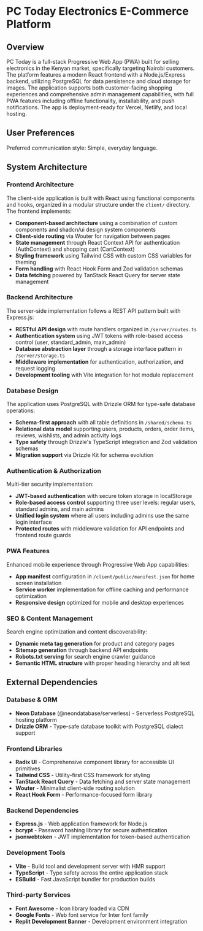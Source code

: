 # PC Today Electronics E-Commerce Platform

## Overview

PC Today is a full-stack Progressive Web App (PWA) built for selling electronics in the Kenyan market, specifically targeting Nairobi customers. The platform features a modern React frontend with a Node.js/Express backend, utilizing PostgreSQL for data persistence and cloud storage for images. The application supports both customer-facing shopping experiences and comprehensive admin management capabilities, with full PWA features including offline functionality, installability, and push notifications. The app is deployment-ready for Vercel, Netlify, and local hosting.

## User Preferences

Preferred communication style: Simple, everyday language.

## System Architecture

### Frontend Architecture
The client-side application is built with React using functional components and hooks, organized in a modular structure under the `client/` directory. The frontend implements:

- **Component-based architecture** using a combination of custom components and shadcn/ui design system components
- **Client-side routing** via Wouter for navigation between pages
- **State management** through React Context API for authentication (AuthContext) and shopping cart (CartContext)
- **Styling framework** using Tailwind CSS with custom CSS variables for theming
- **Form handling** with React Hook Form and Zod validation schemas
- **Data fetching** powered by TanStack React Query for server state management

### Backend Architecture
The server-side implementation follows a REST API pattern built with Express.js:

- **RESTful API design** with route handlers organized in `/server/routes.ts`
- **Authentication system** using JWT tokens with role-based access control (user, standard_admin, main_admin)
- **Database abstraction layer** through a storage interface pattern in `/server/storage.ts`
- **Middleware implementation** for authentication, authorization, and request logging
- **Development tooling** with Vite integration for hot module replacement

### Database Design
The application uses PostgreSQL with Drizzle ORM for type-safe database operations:

- **Schema-first approach** with all table definitions in `/shared/schema.ts`
- **Relational data model** supporting users, products, orders, order items, reviews, wishlists, and admin activity logs
- **Type safety** through Drizzle's TypeScript integration and Zod validation schemas
- **Migration support** via Drizzle Kit for schema evolution

### Authentication & Authorization
Multi-tier security implementation:

- **JWT-based authentication** with secure token storage in localStorage
- **Role-based access control** supporting three user levels: regular users, standard admins, and main admins
- **Unified login system** where all users including admins use the same login interface
- **Protected routes** with middleware validation for API endpoints and frontend route guards

### PWA Features
Enhanced mobile experience through Progressive Web App capabilities:

- **App manifest** configuration in `/client/public/manifest.json` for home screen installation
- **Service worker** implementation for offline caching and performance optimization
- **Responsive design** optimized for mobile and desktop experiences

### SEO & Content Management
Search engine optimization and content discoverability:

- **Dynamic meta tag generation** for product and category pages
- **Sitemap generation** through backend API endpoints
- **Robots.txt serving** for search engine crawler guidance
- **Semantic HTML structure** with proper heading hierarchy and alt text

## External Dependencies

### Database & ORM
- **Neon Database** (@neondatabase/serverless) - Serverless PostgreSQL hosting platform
- **Drizzle ORM** - Type-safe database toolkit with PostgreSQL dialect support

### Frontend Libraries
- **Radix UI** - Comprehensive component library for accessible UI primitives
- **Tailwind CSS** - Utility-first CSS framework for styling
- **TanStack React Query** - Data fetching and server state management
- **Wouter** - Minimalist client-side routing solution
- **React Hook Form** - Performance-focused form library

### Backend Dependencies
- **Express.js** - Web application framework for Node.js
- **bcrypt** - Password hashing library for secure authentication
- **jsonwebtoken** - JWT implementation for token-based authentication

### Development Tools
- **Vite** - Build tool and development server with HMR support
- **TypeScript** - Type safety across the entire application stack
- **ESBuild** - Fast JavaScript bundler for production builds

### Third-party Services
- **Font Awesome** - Icon library loaded via CDN
- **Google Fonts** - Web font service for Inter font family
- **Replit Development Banner** - Development environment integration